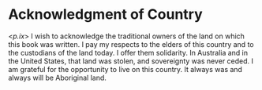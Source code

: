# Acknowledgment of Country

<*p.ix*> I wish to acknowledge the traditional owners of the land on which this book was written. I pay my respects to the elders of this country and to the custodians of the land today. I offer them solidarity. In Australia and in the United States, that land was stolen, and sovereignty was never ceded. I am grateful for the opportunity to live on this country. It always was and always will be Aboriginal land.
